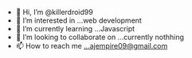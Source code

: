 - 👋 Hi, I’m @killerdroid99
- 👀 I’m interested in ...web development
- 🌱 I’m currently learning ...Javascript
- 💞️ I’m looking to collaborate on ...currently nothhing
- 📫 How to reach me ...ajempire09@gmail.com

<!---
killerdroid99/killerdroid99 is a ✨ special ✨ repository because its `README.md` (this file) appears on your GitHub profile.
You can click the Preview link to take a look at your changes.
--->
